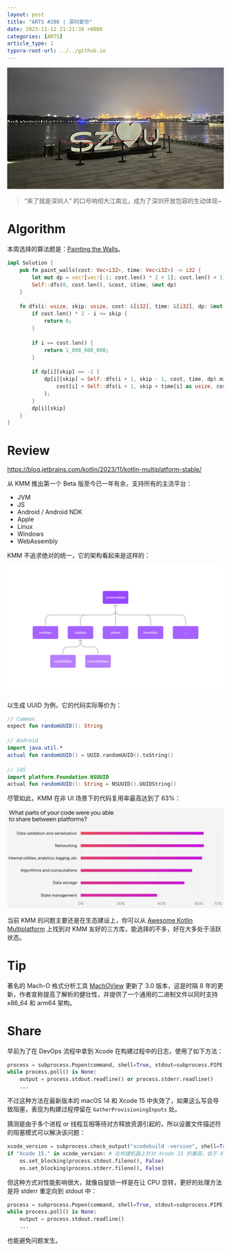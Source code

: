 ```yaml
---
layout: post
title: "ARTS #208 | 深圳爱你"
date: 2023-11-12 21:21:39 +0800
categories: [ARTS]
article_type: 1
typora-root-url: ../../github.io
---
```


![](/assets/img/208-caption.jpg)

> “来了就是深圳人” 的口号响彻大江南北，成为了深圳开放包容的生动体现~

# Algorithm

本周选择的算法题是：[Painting the Walls](https://leetcode.com/problems/painting-the-walls/description/)。

```rust
impl Solution {
    pub fn paint_walls(cost: Vec<i32>, time: Vec<i32>) -> i32 {
        let mut dp = vec![vec![-1; cost.len() * 2 + 1]; cost.len() + 1];
        Self::dfs(0, cost.len(), &cost, &time, &mut dp)
    }

    fn dfs(i: usize, skip: usize, cost: &[i32], time: &[i32], dp: &mut [Vec<i32>]) -> i32 {
        if cost.len() * 2 - i <= skip {
            return 0;
        }

        if i == cost.len() {
            return 1_000_000_000;
        }

        if dp[i][skip] == -1 {
            dp[i][skip] = Self::dfs(i + 1, skip - 1, cost, time, dp).min(
                cost[i] + Self::dfs(i + 1, skip + time[i] as usize, cost, time, dp)
            );
        }
        dp[i][skip]
    }
}
```


# Review

https://blog.jetbrains.com/kotlin/2023/11/kotlin-multiplatform-stable/

从 KMM 推出第一个 Beta 版至今已一年有余，支持所有的主流平台：

- JVM
- JS
- Android / Android NDK
- Apple
- Linux
- Windows
- WebAssembly

KMM 不追求绝对的统一，它的架构看起来是这样的：

![](/assets/img/208-1.jpg)

以生成 UUID 为例，它的代码实际等价为：
```kotlin
// Common
expect fun randomUUID(): String

// Android
import java.util.*
actual fun randomUUID() = UUID.randomUUID().toString()

// iOS
import platform.Foundation.NSUUID
actual fun randomUUID(): String = NSUUID().UUIDString()
```

尽管如此，KMM 在非 UI 场景下的代码复用率最高达到了 63%：

![](/assets/img/208-2.png)

当前 KMM 的问题主要还是在生态建设上，你可以从 [Awesome Kotlin Multiplatform](https://github.com/terrakok/kmp-awesome) 上找到对 KMM 友好的三方库，能选择的不多，好在大多处于活跃状态。

# Tip

著名的 Mach-O 格式分析工具 [MachOView](https://github.com/gdbinit/MachOView) 更新了 3.0 版本，这是时隔 8 年的更新，作者宣称提高了解析的健壮性，并提供了一个通用的二进制文件以同时支持 x86_64 和 arm64 架构。

# Share

早前为了在 DevOps 流程中拿到 Xcode 在构建过程中的日志，使用了如下方法：

```python
process = subprocess.Popen(command, shell=True, stdout=subprocess.PIPE, stderr=subprocess.PIPE)
while process.poll() is None:
  	output = process.stdout.readline() or process.stderr.readline()
    ...
```

不过这种方法在最新版本的 macOS 14 和 Xcode 15 中失效了，如果这么写会导致阻塞，表现为构建过程停留在 `GatherProvisioningInputs`  处。

猜测是由于多个进程 or 线程互相等待对方释放资源引起的，所以设置文件描述符的阻塞模式可以解决该问题：

```python
xcode_version = subprocess.check_output("xcodebuild -version", shell=True).decode("utf-8")
if "Xcode 15." in xcode_version: # 在构建机器上针对 Xcode 15 的兼容，低于 Xcode 15 的版本使用的是 macOS 13
    os.set_blocking(process.stdout.fileno(), False)
    os.set_blocking(process.stderr.fileno(), False)
```

但这种方式对性能影响很大，就像自旋锁一样是在让 CPU 空转，更好的处理方法是将 stderr 重定向到 stdout 中：

```python
process = subprocess.Popen(command, shell=True, stdout=subprocess.PIPE, stderr=subprocess.STDOUT)
while process.poll() is None:
  	output = process.stdout.readline()
    ...
```

也能避免问题发生。
